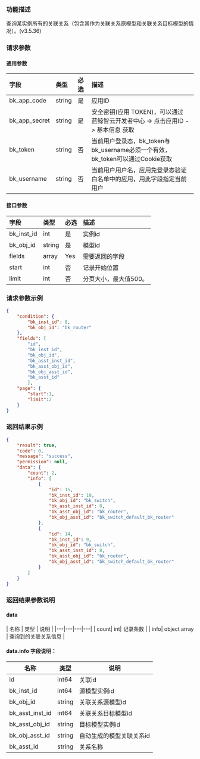 ### 功能描述

查询某实例所有的关联关系（包含其作为关联关系原模型和关联关系目标模型的情况）。(v3.5.36)

### 请求参数

#### 通用参数

| 字段          | 类型   | 必选 | 描述                                                         |
| :------------ | :----- | :--- | :----------------------------------------------------------- |
| bk_app_code   | string | 是   | 应用ID                                                       |
| bk_app_secret | string | 是   | 安全密钥(应用 TOKEN)，可以通过 蓝鲸智云开发者中心 -> 点击应用ID -> 基本信息 获取 |
| bk_token      | string | 否   | 当前用户登录态，bk_token与bk_username必须一个有效，bk_token可以通过Cookie获取 |
| bk_username   | string | 否   | 当前用户用户名，应用免登录态验证白名单中的应用，用此字段指定当前用户 |

#### 接口参数

| 字段       | 类型   | 必选 | 描述                     |
| :--------- | :----- | :--- | :----------------------- |
| bk_inst_id | int    | 是   | 实例id                   |
| bk_obj_id  | string | 是   | 模型id                   |
| fields     | array  | Yes   | 需要返回的字段 |
| start      | int    | 否   | 记录开始位置             |
| limit      | int    | 否   | 分页大小，最大值500。    |

### 请求参数示例

```json
{
	"condition": {
        "bk_inst_id": 8,
        "bk_obj_id": "bk_router"
    },
    "fields": [
    	"id",
    	"bk_inst_id",
    	"bk_obj_id",
    	"bk_asst_inst_id",
    	"bk_asst_obj_id",
    	"bk_obj_asst_id",
    	"bk_asst_id"
    	],
    "page": {
    	"start":1,
    	"limit":2
    }
}
```

### 返回结果示例

```json
{
    "result": true,
    "code": 0,
    "message": "success",
    "permission": null,
    "data": {
        "count": 2,
        "info": [
            {
                "id": 15,
                "bk_inst_id": 10,
                "bk_obj_id": "bk_switch",
                "bk_asst_inst_id": 8,
                "bk_asst_obj_id": "bk_router",
                "bk_obj_asst_id": "bk_switch_default_bk_router"
            },
            {
                "id": 14,
                "bk_inst_id": 9,
                "bk_obj_id": "bk_switch",
                "bk_asst_inst_id": 8,
                "bk_asst_obj_id": "bk_router",
                "bk_obj_asst_id": "bk_switch_default_bk_router"
            }
        ]
    }
}
```

### 返回结果参数说明

#### data

| 名称  | 类型  | 说明 |
|---|---|---|---|
| count| int| 记录条数 |
| info| object array |  查询到的关联关系信息 |

#### data.info 字段说明：
| 名称            | 类型   | 说明                     |
| --------------- | ------ | ------------------------ |
| id              | int64  | 关联id                   |
| bk_inst_id      | int64  | 源模型实例id             |
| bk_obj_id       | string | 关联关系源模型id         |
| bk_asst_inst_id | int64  | 关联关系目标模型id       |
| bk_asst_obj_id  | string | 目标模型实例id           |
| bk_obj_asst_id  | string | 自动生成的模型关联关系id |
| bk_asst_id      | string | 关系名称                 |